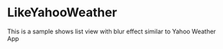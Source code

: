 LikeYahooWeather
================

This is a sample shows list view with blur effect similar to Yahoo Weather App
